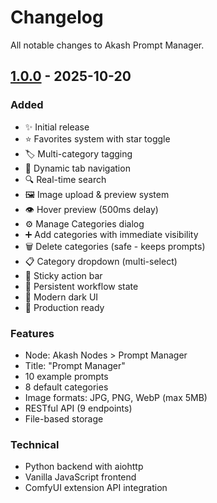 # Changelog

All notable changes to Akash Prompt Manager.

## [1.0.0] - 2025-10-20

### Added
- ✨ Initial release
- ⭐ Favorites system with star toggle
- 🏷️ Multi-category tagging
- 📑 Dynamic tab navigation
- 🔍 Real-time search
- 🖼️ Image upload & preview system
- 👁️ Hover preview (500ms delay)
- ⚙️ Manage Categories dialog
- ➕ Add categories with immediate visibility
- 🗑️ Delete categories (safe - keeps prompts)
- 📋 Category dropdown (multi-select)
- 📌 Sticky action bar
- 💾 Persistent workflow state
- 🎨 Modern dark UI
- 🚀 Production ready

### Features
- Node: Akash Nodes > Prompt Manager
- Title: "Prompt Manager"
- 10 example prompts
- 8 default categories
- Image formats: JPG, PNG, WebP (max 5MB)
- RESTful API (9 endpoints)
- File-based storage

### Technical
- Python backend with aiohttp
- Vanilla JavaScript frontend
- ComfyUI extension API integration

[1.0.0]: https://github.com/akashsoni1102/akash_prompt_manager/releases/tag/v1.0.0
